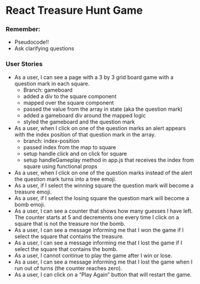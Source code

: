 # React Treasure Hunt Game

### Remember:
- Pseudocode!!
- Ask clarifying questions

### User Stories
- As a user, I can see a page with a 3 by 3 grid board game with a question mark in each square.
    - Branch: gameboard
    - added a div to the square component
    - mapped over the square component
    - passed the value from the array in state (aka the question mark)
    - added a gameboard div around the mapped logic
    - styled the gameboard and the question mark
- As a user, when I click on one of the question marks an alert appears with the index position of that question mark in the array.
    - branch: index-position
    - passed index from the map to square
    - setup handle click and on click for square
    - setup handleGameplay method in app.js that receives the index from square using functional props
- As a user, when I click on one of the question marks instead of the alert the question mark turns into a tree emoji.
- As a user, if I select the winning square the question mark will become a treasure emoji.
- As a user, if I select the losing square the question mark will become a bomb emoji.
- As a user, I can see a counter that shows how many guesses I have left. The counter starts at 5 and decrements one every time I click on a square that is not the treasure nor the bomb.
- As a user, I can see a message informing me that I won the game if I select the square that contains the treasure.
- As a user, I can see a message informing me that I lost the game if I select the square that contains the bomb.
- As a user, I cannot continue to play the game after I win or lose.
- As a user, I can see a message informing me that I lost the game when I run out of turns (the counter reaches zero).
- As a user, I can click on a “Play Again” button that will restart the game.

